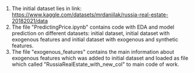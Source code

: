 1. The initial dataset lies in link: https://www.kaggle.com/datasets/mrdaniilak/russia-real-estate-20182021/data
2. The file "PredictingPrice.ipynb" contains code with EDA and model prediction on different datasets: initial dataset, initial dataset with exogenous features and initial dataset with exogenous and synthetic features.
3. The file "exogenous_features" contains the main information about exogenous features which was added to initial dataset and loaded as file which called "RussiaRealEstate_with_new_col" to main code of work.
